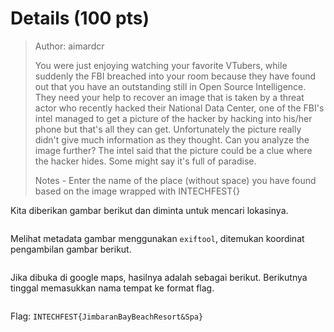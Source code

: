 # Details (100 pts)

> Author: aimardcr
>
> You were just enjoying watching your favorite VTubers, while suddenly the FBI breached into your room because they have found out that you have an outstanding still in Open Source Intelligence. They need your help to recover an image that is taken by a threat actor who recently hacked their National Data Center, one of the FBI's intel managed to get a picture of the hacker by hacking into his/her phone but that's all they can get. Unfortunately the picture really didn't give much information as they thought. Can you analyze the image further? The intel said that the picture could be a clue where the hacker hides. Some might say it's full of paradise.
>
> Notes - Enter the name of the place (without space) you have found based on the image wrapped with INTECHFEST{}

Kita diberikan gambar berikut dan diminta untuk mencari lokasinya.

<figure><img src="https://lh7-rt.googleusercontent.com/docsz/AD_4nXe52Wrx4JUyuxUYT8O7SkCCTfO6VuD6PYgKHXARYyPc68OXu5rdFsJGnMQP_b94oGseI-pp_WF1kv2M9G9ykFLOrp1V1HlA6oxFXYryvjHYRr1yrySCJPSoEdg3EtZOOtPHKFtZdI3atOZ_O-eGsknR8SL7?key=BF5sqSykPX8XsUkxwGhqKw" alt=""><figcaption></figcaption></figure>

Melihat metadata gambar menggunakan `exiftool`, ditemukan koordinat pengambilan gambar berikut.

<figure><img src="https://lh7-rt.googleusercontent.com/docsz/AD_4nXc7e_SWUsQyv_S6jb-B9Emxf4fxUDsfTCD8FCEfQx6BtlkMVCH27_WVhU3MqnnzPyaRlsMDwoN31T9ar7CWPLQFWWFvoTVl5BD_rzcLGkQcvMmT91UpGrm5N9XrAfKMfSkl8UGw1ZyIeP_aqMhdRFUxapw?key=BF5sqSykPX8XsUkxwGhqKw" alt=""><figcaption></figcaption></figure>

Jika dibuka di google maps, hasilnya adalah sebagai berikut. Berikutnya tinggal memasukkan nama tempat ke format flag.

<figure><img src="https://lh7-rt.googleusercontent.com/docsz/AD_4nXe56JzGIt4RV5kzGmfoSw7_LqqHMAoqZsj-CgNs3zUppWIDM4uPTHxdyvd5jsqbw_mredKBWYKpodR0HcV9mbKX1U0z8nfnQgdFyW_UyXVfIrGTuX65Mjiw9YcFRURoxhZ93B1QzU0ZnfC8eQyJPeTqTd6_?key=BF5sqSykPX8XsUkxwGhqKw" alt=""><figcaption></figcaption></figure>

Flag: `INTECHFEST{JimbaranBayBeachResort&Spa}`
